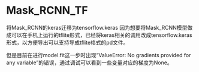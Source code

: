 # Mask_RCNN_TF
将Mask_RCNN的keras迁移为tensorflow.keras
因为想要将Mask_RCNN模型做成可以在手机上运行的tflite形式，已经将keras相关的调用改成tensorflow.keras形式，以方便导出可以支持导成tflite格式的pd文件。

但是目前在进行model.fit这一步时出现“ValueError: No gradients provided for any variable”的错误，通过调试可以看到一些变量对应的梯度为None。
